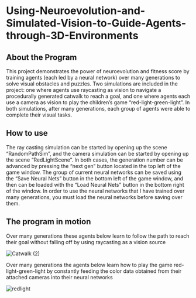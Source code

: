 # Using-Neuroevolution-and-Simulated-Vision-to-Guide-Agents-through-3D-Environments

## About the Program

  This project demonstrates the power of neuroevolution and fitness score by training agents (each led by a neural network) over many generations to solve visual obstacles and puzzles. Two simulations are included in the project: one where agents use raycasting as vision to navigate a procedurally generated catwalk to reach a goal, and one where agents each use a camera as vision to play the children’s game “red-light-green-light”. In both simulations, after many generations, each group of agents were able to complete their visual tasks. 

## How to use

   The ray casting simulation can be started by opening up the scene “RandomPathSim”, and the camera simulation can be started by opening up the scene “RedLightScene”. In both cases, the generation number can be advanced by pressing the “next gen” button located in the top left of the game window. The group of current neural networks can be saved using the “Save Neural Nets” button in the bottom left of the game window, and then can be loaded with the “Load Neural Nets” button in the bottom right of the window. In order to use the neural networks that I have trained over many generations, you must load the neural networks before saving over them. 

## The program in motion

Over many generations these agents below learn to follow the path to reach their goal without falling off by using raycasting as a vision source

![Catwalk (2)](https://user-images.githubusercontent.com/46041406/116799162-ae543c00-aac4-11eb-8c28-83fc4e19d4d0.gif)


Over many generations the agents below learn how to play the game red-light-green-light by constantly feeding the color data obtained from their attached cameras into their neural networks

![redlight](https://user-images.githubusercontent.com/46041406/116799268-ea3bd100-aac5-11eb-9aec-dc89d9137bb1.gif)



